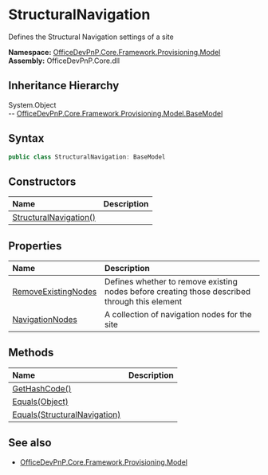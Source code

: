 # StructuralNavigation
Defines the Structural Navigation settings of a site  

**Namespace:** [OfficeDevPnP.Core.Framework.Provisioning.Model](OfficeDevPnP.Core.Framework.Provisioning.Model.md)  
**Assembly:** OfficeDevPnP.Core.dll  
## Inheritance Hierarchy
System.Object  
-- [OfficeDevPnP.Core.Framework.Provisioning.Model.BaseModel](OfficeDevPnP.Core.Framework.Provisioning.Model.BaseModel.md)
## Syntax
```C#
public class StructuralNavigation: BaseModel
```
## Constructors
|**Name**|**Description**|
|:-----|:-----|
| [StructuralNavigation()](OfficeDevPnP.Core.Framework.Provisioning.Model.StructuralNavigation.ctor1.md) | 
## Properties
|**Name**|**Description**|
|:-----|:-----|
| [RemoveExistingNodes](OfficeDevPnP.Core.Framework.Provisioning.Model.StructuralNavigation.RemoveExistingNodes.md) | Defines whether to remove existing nodes before creating those described through this element
| [NavigationNodes](OfficeDevPnP.Core.Framework.Provisioning.Model.StructuralNavigation.NavigationNodes.md) | A collection of navigation nodes for the site
## Methods
|**Name**|**Description**|
|:-----|:-----|
| [GetHashCode()](OfficeDevPnP.Core.Framework.Provisioning.Model.StructuralNavigation.1C6872BD.md) | 
| [Equals(Object)](OfficeDevPnP.Core.Framework.Provisioning.Model.StructuralNavigation.3520DDBB.md) | 
| [Equals(StructuralNavigation)](OfficeDevPnP.Core.Framework.Provisioning.Model.StructuralNavigation.4D36F90D.md) | 
## See also
- [OfficeDevPnP.Core.Framework.Provisioning.Model](OfficeDevPnP.Core.Framework.Provisioning.Model.md)

